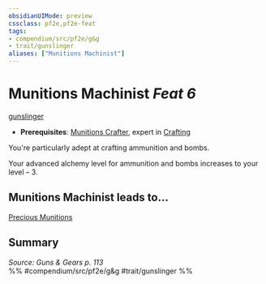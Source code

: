 ```yaml
---
obsidianUIMode: preview
cssclass: pf2e,pf2e-feat
tags:
- compendium/src/pf2e/g&g
- trait/gunslinger
aliases: ["Munitions Machinist"]
---
```

# Munitions Machinist  *Feat 6*  
[gunslinger](Reference/Rules/Traits/gunslinger-g-g.md "Gunslinger Class Trait")  

- **Prerequisites**: [Munitions Crafter](munitions-crafter-g-g.md), expert in [Crafting](skills.md#Crafting)

You're particularly adept at crafting ammunition and bombs.

Your advanced alchemy level for ammunition and bombs increases to your level – 3.

## Munitions Machinist leads to...

[Precious Munitions](precious-munitions-g-g.md)

## Summary

*Source: Guns & Gears p. 113*  
%% #compendium/src/pf2e/g&g #trait/gunslinger %%